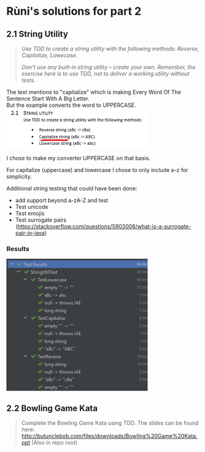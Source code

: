 # Rùni's solutions for part 2

## 2.1 String Utility
> _Use TDD to create a string utility with the following methods: Reverse, Capitalize, Lowecase._
> 
> _Don’t use any built-in string utility – create your own. Remember, the exercise here is to use TDD, not to deliver a working utility without tests._

The text mentions to "capitalize" which is making Every Word Of The Sentence Start With A Big Letter.  
But the example converts the word to UPPERCASE.  
![img.png](assets/img.png)

I chose to make my converter UPPERCASE on that basis.

For capitalize (uppercase) and lowercase I chose to only include a-z for simplicity.

Additional string testing that could have been done:
- add support beyond a-zA-Z and test
- Test unicode
- Test emojis
- Test surrogate pairs (https://stackoverflow.com/questions/5903008/what-is-a-surrogate-pair-in-java)

### Results
![img_1.png](assets/img_1.png)

## 2.2 Bowling Game Kata
> Complete the Bowling Game Kata using TDD.
> The slides can be found here: http://butunclebob.com/files/downloads/Bowling%20Game%20Kata.ppt (Also in repo root)
